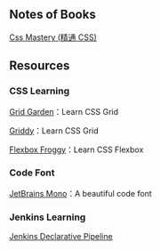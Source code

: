 ## Notes of Books

[Css Mastery (精通 CSS)](./css-mastery.md)

## Resources

### CSS Learning

[Grid Garden](https://cssgridgarden.com/)：Learn CSS Grid

[Griddy](https://griddy.io/)：Learn CSS Grid

[Flexbox Froggy](https://flexboxfroggy.com)：Learn CSS Flexbox

### Code Font

[JetBrains Mono](https://www.jetbrains.com/lp/mono/)：A beautiful code font

### Jenkins Learning

[Jenkins Declarative Pipeline](./jenkins-declarative-pipeline.md)
